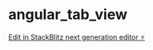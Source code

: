 # angular_tab_view

[Edit in StackBlitz next generation editor ⚡️](https://stackblitz.com/~/github.com/neerav-tripathi/angular_tab_view)